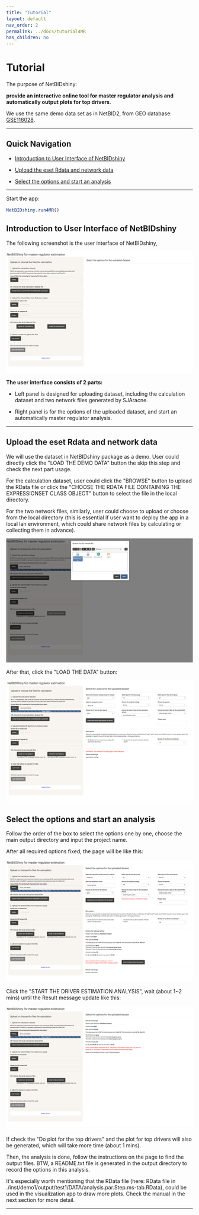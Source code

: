 ```yaml
---
title: "Tutorial"
layout: default
nav_order: 2
permalink: ../docs/tutorial4MR
has_children: no
---
```


# Tutorial

The purpose of NetBIDshiny: 

**provide an interactive online tool for master regulator analysis and automatically output plots for top drivers**.

We use the same demo data set as in NetBID2, from GEO database: [GSE116028](https://www.ncbi.nlm.nih.gov/geo/query/acc.cgi?acc=GSE116028). 

----------
## Quick Navigation

- [Introduction to User Interface of NetBIDshiny](#introduction-to-user-interface-of-netbidshiny)

- [Upload the eset Rdata and network data](#upload-the-eset-rdata-and-network-data)

- [Select the options and start an analysis](#select_the_options_and_start_an_analysis)

---------

Start the app:

```r
NetBIDshiny.run4MR()
```

## Introduction to User Interface of NetBIDshiny

The following screenshot is the user interface of NetBIDshiny,

![f1](f1.png)

**The user interface consists of 2 parts:**

- Left panel is designed for uploading dataset, including the calculation dataset and two network files generated by SJAracne. 

- Right panel is for the options of the uploaded dataset, and start an automatically master regulator analysis.

-------

## Upload the eset Rdata and network data

We will use the dataset in NetBIDshiny package as a demo. User could directly click the "LOAD THE DEMO DATA" button the skip this step and check the next part usage.

For the calculation dataset, user could click the "BROWSE" button to upload the RData file or click the "CHOOSE THE RDATA FILE CONTAINING THE EXPRESSIONSET CLASS OBJECT" button to select the file in the local directory. 

For the two network files, similarly, user could choose to upload or choose from the local directory (this is essential if user want to deploy the app in a local lan environment, which could share network files by calculating or collecting them in advance).

![f2](f2.png)

After that, click the "LOAD THE DATA" button:

![f3](f3.png)

## Select the options and start an analysis

Follow the order of the box to select the options one by one, choose the main output directory and input the project name.

After all required options fixed, the page will be like this:

![f4](f4.png)

Click the "START THE DRIVER ESTIMATION ANALYSIS", wait (about 1~2 mins) until the Result message update like this:

![f5](f5.png)

If check the "Do plot for the top drivers" and the plot for top drivers will also be generated, which will take more time (about 1 mins).

Then, the analysis is done, follow the instructions on the page to find the output files. BTW, a README.txt file is generated in the output directory to record the options in this analysis.

It's especially worth mentioning that the RData file (here: RData file in ./inst/demo1/output/test1/DATA/analysis.par.Step.ms-tab.RData), could be used in the visualization app to draw more plots. Check the manual in the next section for more detail.

------


